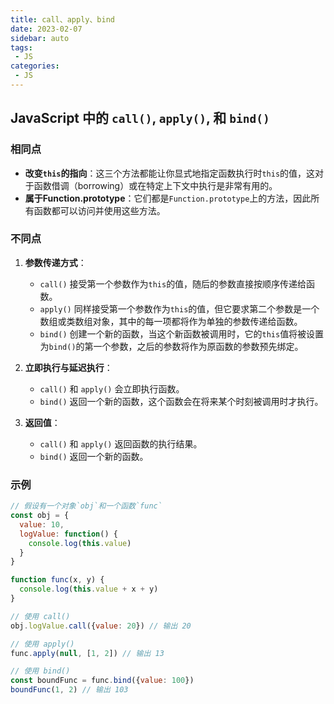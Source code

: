 ```yaml
---
title: call、apply、bind
date: 2023-02-07
sidebar: auto
tags: 
 - JS
categories:
 - JS
---
```


## JavaScript 中的 `call()`, `apply()`, 和 `bind()`

### 相同点

- **改变`this`的指向**：这三个方法都能让你显式地指定函数执行时`this`的值，这对于函数借调（borrowing）或在特定上下文中执行是非常有用的。
- **属于Function.prototype**：它们都是`Function.prototype`上的方法，因此所有函数都可以访问并使用这些方法。

### 不同点

1. **参数传递方式**：
   - `call()` 接受第一个参数作为`this`的值，随后的参数直接按顺序传递给函数。
   - `apply()` 同样接受第一个参数作为`this`的值，但它要求第二个参数是一个数组或类数组对象，其中的每一项都将作为单独的参数传递给函数。
   - `bind()` 创建一个新的函数，当这个新函数被调用时，它的`this`值将被设置为`bind()`的第一个参数，之后的参数将作为原函数的参数预先绑定。

2. **立即执行与延迟执行**：
   - `call()` 和 `apply()` 会立即执行函数。
   - `bind()` 返回一个新的函数，这个函数会在将来某个时刻被调用时才执行。

3. **返回值**：
   - `call()` 和 `apply()` 返回函数的执行结果。
   - `bind()` 返回一个新的函数。

### 示例

```javascript
// 假设有一个对象`obj`和一个函数`func`
const obj = {
  value: 10,
  logValue: function() {
    console.log(this.value)
  }
}

function func(x, y) {
  console.log(this.value + x + y)
}

// 使用 call()
obj.logValue.call({value: 20}) // 输出 20

// 使用 apply()
func.apply(null, [1, 2]) // 输出 13

// 使用 bind()
const boundFunc = func.bind({value: 100})
boundFunc(1, 2) // 输出 103
```